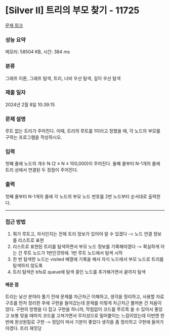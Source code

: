 # [Silver II] 트리의 부모 찾기 - 11725 

[문제 링크](https://www.acmicpc.net/problem/11725) 

### 성능 요약

메모리: 58504 KB, 시간: 384 ms

### 분류

그래프 이론, 그래프 탐색, 트리, 너비 우선 탐색, 깊이 우선 탐색

### 제출 일자

2024년 2월 8일 10:39:15

### 문제 설명

<p>루트 없는 트리가 주어진다. 이때, 트리의 루트를 1이라고 정했을 때, 각 노드의 부모를 구하는 프로그램을 작성하시오.</p>

### 입력 

 <p>첫째 줄에 노드의 개수 N (2 ≤ N ≤ 100,000)이 주어진다. 둘째 줄부터 N-1개의 줄에 트리 상에서 연결된 두 정점이 주어진다.</p>

### 출력 

 <p>첫째 줄부터 N-1개의 줄에 각 노드의 부모 노드 번호를 2번 노드부터 순서대로 출력한다.</p>

 ---

 ### 접근 방법
 1. 뭐가 루트고, 자식인지는 전체 트리 정보가 있어야 알 수 있겠다 -> 노드 연결 정보를 리스트로 표현
 2. 리스트로 표현된 트리를 탐색하면서 부모 노드 정보를 기록해야겠다 -> 확실하게 아는 건 루트 노드가 1번인것밖에. 1번 루트 노드에서 탐색 시작
 3. 한 번 탐색한 노드는 visited 배열에 기록을 해서 자식 노드에서 부모 노드로 트리를 탐색하지 않도록
 4. 트리 탐색은 bfs로 queue에 탐색 중인 노드를 추가해가면서 끝까지 탐색
 

 #### 배운 점
 트리는 낯선 분야라 풀기 전에 문제를 차근차근 이해하고, 생각을 정리하고, 사용할 자료구조를 먼저 정리한 후에 구현을 들어갔는데 문제를 이렇게 차근차근 풀어본 건 처음이었다. 구현의 방향을 다 잡고 구현을 하니까, 막힘없이 코드를 쭈르륵 쓸 수 있어서 좋았고 보통 맞을 때까지 코드를 고쳐가면서 무지성으로 밀어붙이는 느낌이었는데 이번엔 한번에 원샷원킬로 구현 -> 정답이 떠서 기분이 좋았다
 생각을 좀 정리하고 구현에 들어가야겠다. 트리 재밋당